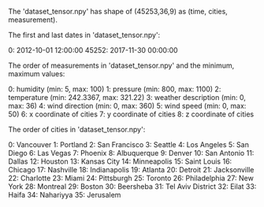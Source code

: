 The 'dataset_tensor.npy' has shape of (45253,36,9) as (time, cities, measurement).


The first and last dates in 'dataset_tensor.npy':

0:     2012-10-01 12:00:00
45252: 2017-11-30 00:00:00


The order of measurements in 'dataset_tensor.npy' and the minimum, maximum values:

0:  humidity               (min: 5,        max: 100)
1:  pressure               (min: 800,      max: 1100)
2:  temperature            (min: 242.3367, max: 321.22)
3:  weather description    (min: 0,        max: 36)
4:  wind direction         (min: 0,        max: 360)
5:  wind speed             (min: 0,        max: 50)
6:  x coordinate of cities
7:  y coordinate of cities
8:  z coordinate of cities

The order of cities in 'dataset_tensor.npy':

0:  Vancouver
1:  Portland
2:  San Francisco
3:  Seattle
4:  Los Angeles
5:  San Diego
6:  Las Vegas
7:  Phoenix
8:  Albuquerque
9:  Denver
10: San Antonio
11: Dallas
12: Houston
13: Kansas City
14: Minneapolis
15: Saint Louis 
16: Chicago
17: Nashville
18: Indianapolis
19: Atlanta
20: Detroit
21: Jacksonville
22: Charlotte
23: Miami
24: Pittsburgh
25: Toronto
26: Philadelphia
27: New York
28: Montreal
29: Boston
30: Beersheba
31: Tel Aviv District
32: Eilat
33: Haifa
34: Nahariyya
35: Jerusalem




